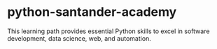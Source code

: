 # python-santander-academy
This learning path provides essential Python skills to excel in software development, data science, web, and automation.
